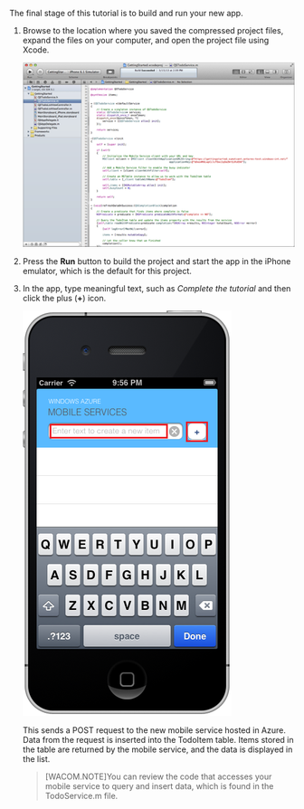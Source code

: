 


The final stage of this tutorial is to build and run your new app.

1. Browse to the location where you saved the compressed project files, expand the files on your computer, and open the project file using Xcode.

   	![](./media/mobile-services-ios-run-app/mobile-xcode-project.png)

2. Press the **Run** button to build the project and start the app in the iPhone emulator, which is the default for this project.

3. In the app, type meaningful text, such as _Complete the tutorial_ and then click the plus (**+**) icon.

   	![](./media/mobile-services-ios-run-app/mobile-quickstart-startup-ios.png)

   	This sends a POST request to the new mobile service hosted in Azure. Data from the request is inserted into the TodoItem table. Items stored in the table are returned by the mobile service, and the data is displayed in the list.

	>[WACOM.NOTE]You can review the code that accesses your mobile service to query and insert data, which is found in the TodoService.m file.</p> 
 	</div>
